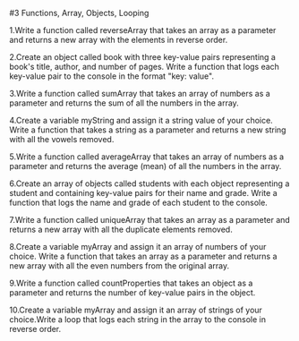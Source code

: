 #3 Functions, Array, Objects, Looping

1.Write a function called reverseArray that takes an array as a parameter and returns a new array with the elements in reverse order.

2.Create an object called book with three key-value pairs representing a book's title, author, and number of pages. Write a function that logs each key-value pair to the console in the format "key: value".

3.Write a function called sumArray that takes an array of numbers as a parameter and returns the sum of all the numbers in the array.

4.Create a variable myString and assign it a string value of your choice. Write a function that takes a string as a parameter and returns a new string with all the vowels removed.

5.Write a function called averageArray that takes an array of numbers as a parameter and returns the average (mean) of all the numbers in the array. 

6.Create an array of objects called students with each object representing a student and containing key-value pairs for their name and grade. Write a
function that logs the name and grade of each student to the console. 

7.Write a function called uniqueArray that takes an array as a parameter and returns a new array with all the duplicate elements removed.

8.Create a variable myArray and assign it an array of numbers of your choice. Write a function that takes an array as a parameter and returns a new array with all the even numbers from the original array.

9.Write a function called countProperties that takes an object as a parameter and returns the number of key-value pairs in the object.

10.Create a variable myArray and assign it an array of strings of your choice.Write a loop that logs each string in the array to the console in reverse order.